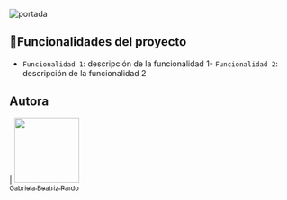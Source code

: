 

![portada]()
## :hammer:Funcionalidades del proyecto

- `Funcionalidad 1`: descripción de la funcionalidad 1- `Funcionalidad 2`: descripción de la funcionalidad 2

## Autora

| [<img src="img/foto" width=115><br><sub>Gabriela Beatriz Pardo</sub>]((https://github.com/GBPardoGabrielaBeatriz)) 
